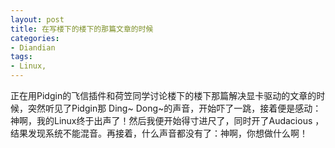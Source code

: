 ```yaml
---
layout: post
title: 在写楼下的楼下的那篇文章的时候
categories:
- Diandian
tags:
- Linux, 
---
```

正在用Pidgin的飞信插件和荷笠同学讨论楼下的楼下那篇解决显卡驱动的文章的时候，突然听见了Pidgin那 Ding~ Dong~的声音，开始吓了一跳，接着便是感动：神啊，我的Linux终于出声了！然后我便开始得寸进尺了，同时开了Audacious ，结果发现系统不能混音。再接着，什么声音都没有了：神啊，你想做什么啊！
<br />